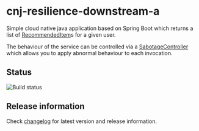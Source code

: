 # cnj-resilience-downstream-a

Simple cloud native java application based on Spring Boot which returns a list of 
[RecommendedItem](src/main/java/group/msg/at/cloud/cloudtrain/core/entity/RecommendedItem.java)s 
for a given user.

The behaviour of the service can be controlled via a 
[SabotageController](src/main/java/group/msg/at/cloud/cloudtrain/adapter/rest/SabotageController.java)
which allows you to apply abnormal behaviour to each invocation.

## Status
![Build status](https://codebuild.eu-west-1.amazonaws.com/badges?uuid=eyJlbmNyeXB0ZWREYXRhIjoiVy9sU2JuekZEeFRrK1cvZFBkVHJ1WjhTMExiSjJsdDNnSEVUUi90eXpUQ2c3dXF4bk8zSTQ1Zlg4TEdXRGVvVVljNHhtUDBFcjdpa3Nyb1NvcXQwVlg4PSIsIml2UGFyYW1ldGVyU3BlYyI6IlJVWXVmSTg4UG9XQ01GckEiLCJtYXRlcmlhbFNldFNlcmlhbCI6MX0%3D&branch=main)

## Release information

Check [changelog](changelog.md) for latest version and release information.

